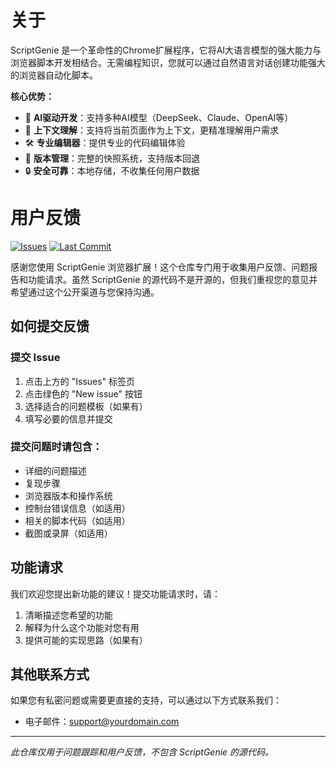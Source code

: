 # 关于
ScriptGenie 是一个革命性的Chrome扩展程序，它将AI大语言模型的强大能力与浏览器脚本开发相结合。无需编程知识，您就可以通过自然语言对话创建功能强大的浏览器自动化脚本。

**核心优势：**
- 🤖 **AI驱动开发**：支持多种AI模型（DeepSeek、Claude、OpenAI等）
- 🧠 **上下文理解**：支持将当前页面作为上下文，更精准理解用户需求
- 🛠️ **专业编辑器**：提供专业的代码编辑体验
- 📸 **版本管理**：完整的快照系统，支持版本回退
- 🔒 **安全可靠**：本地存储，不收集任何用户数据
# 用户反馈

[![Issues](https://img.shields.io/github/issues/scriptgenie/issues)](https://github.com/scriptgenie/issues/issues)
[![Last Commit](https://img.shields.io/github/last-commit/scriptgenie/issues)](https://github.com/scriptgenie/issues/commits/main)

感谢您使用 ScriptGenie 浏览器扩展！这个仓库专门用于收集用户反馈、问题报告和功能请求。虽然 ScriptGenie 的源代码不是开源的，但我们重视您的意见并希望通过这个公开渠道与您保持沟通。

## 如何提交反馈

### 提交 Issue

1. 点击上方的 "Issues" 标签页
2. 点击绿色的 "New issue" 按钮
3. 选择适合的问题模板（如果有）
4. 填写必要的信息并提交

### 提交问题时请包含：

- 详细的问题描述
- 复现步骤
- 浏览器版本和操作系统
- 控制台错误信息（如适用）
- 相关的脚本代码（如适用）
- 截图或录屏（如适用）

## 功能请求

我们欢迎您提出新功能的建议！提交功能请求时，请：

1. 清晰描述您希望的功能
2. 解释为什么这个功能对您有用
3. 提供可能的实现思路（如果有）

## 其他联系方式

如果您有私密问题或需要更直接的支持，可以通过以下方式联系我们：

- 电子邮件：[support@yourdomain.com](mailto:support@yourdomain.com)

---

*此仓库仅用于问题跟踪和用户反馈，不包含 ScriptGenie 的源代码。*
        
